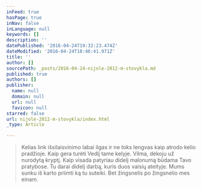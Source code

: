 ```yaml
---
inFeed: true
hasPage: true
inNav: false
inLanguage: null
keywords: []
description: ''
datePublished: '2016-04-24T19:32:23.474Z'
dateModified: '2016-04-24T18:46:41.971Z'
title: ''
author: []
sourcePath: _posts/2016-04-24-nijole-2012-m-stovykla.md
published: true
authors: []
publisher:
  name: null
  domain: null
  url: null
  favicon: null
starred: false
url: nijole-2012-m-stovykla/index.html
_type: Article

---
```

> Kelias link išsilaisvinimo labai ilgas ir ne toks lengvas kaip atrodo kelio pradžioje. Kaip gera turėti Vedlį tame kelyje. Vilma, dėkoju už nurodytą kryptį. Kaip visada patyriau didelį malonumą būdama Tavo pratybose. Tu darai didelį darbą, kuris duos vaisių ateityje. Mums sunku iš karto priimti ką tu suteiki. Bet žingsnelis po žingsnelio mes einam.